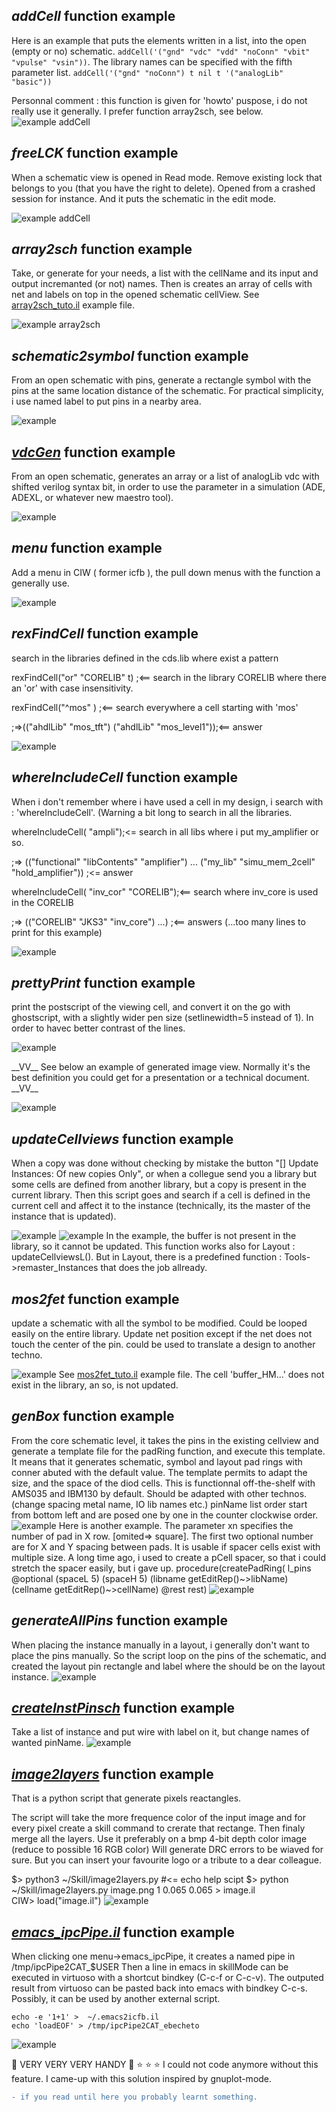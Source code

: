 



*addCell* function example
--------------------------
Here is an example that puts the elements written in a list, into the open (empty or no) schematic.
`addCell('("gnd" "vdc" "vdd" "noConn" "vbit" "vpulse" "vsin"))`.
The library names can be specified with the fifth parameter list.
`addCell('("gnd" "noConn") t nil t '("analogLib"  "basic"))`

Personnal comment : this function is given for 'howto' puspose, i do not really use it generally. I prefer function array2sch, see below.
![example addCell](./pic/addCell.png)


*freeLCK* function example
--------------------------
When a schematic view is opened in Read mode.
Remove existing lock that belongs to you (that you have the right to delete). Opened from a crashed session for instance. And it puts the schematic in the edit mode.

![example addCell](./pic/freeLCK.png)


*array2sch* function example
--------------------------
Take, or generate for your needs, a list with the cellName and its input and output incremanted (or not) names. Then is creates an array of cells with net and labels on top in the opened schematic cellView. 
See [array2sch_tuto.il](./pic/array2sch_tuto.il) example file.


![example array2sch](./pic/array2sch.png)



*schematic2symbol* function example
--------------------------
From an open schematic with pins, generate a rectangle symbol with the pins at the same location distance of the schematic.
For practical simplicity, i use named label to put pins in a nearby area.

![example](./pic/schematic2symbol.png)


*[vdcGen](../vdcGen.il)* function example
--------------------------
From an open schematic, generates an array or a list of analogLib vdc with shifted verilog syntax bit, in order to use the parameter in a simulation (ADE, ADEXL, or whatever new maestro tool).

![example](./pic/vdcGen.png)


*menu* function example
--------------------------
Add a menu in CIW ( former icfb ), the pull down menus with the function a generally use.

![example](./pic/menu.png)


*rexFindCell* function example
--------------------------
search in the libraries defined in the cds.lib where exist a pattern

rexFindCell("or" "CORELIB" t)	;<== search in the library CORELIB where there an 'or' with case insensitivity.

rexFindCell("^mos" )	   	;<== search everywhere a cell starting with 'mos'

;=>(("ahdlLib" "mos_tft") 
    ("ahdlLib" "mos_level1"));<== answer

![example](./pic/rexFindCell.png)


*whereIncludeCell* function example
--------------------------
When i don't remember where i have used a cell in my design, i search with : 'whereIncludeCell'. (Warning a bit long to search in all the libraries. 

whereIncludeCell( "ampli");<= search in all libs where i put my_amplifier or so.

;=> (("functional" "libContents" "amplifier") ...
 ("my_lib" "simu_mem_2cell" "hold_amplifier")) ;<= answer

whereIncludeCell( "inv_cor" "CORELIB");<== search where inv_core is used in the CORELIB

;=> (("CORELIB" "JKS3" "inv_core") ...) ;<== answers (...too many lines to print for this example)

![example](./pic/whereIncludeCell.png)


*prettyPrint* function example
--------------------------
print the postscript of the viewing cell, and convert it on the go with ghostscript, with a slightly wider pen size (setlinewidth=5 instead of 1). In order to havec better contrast of the lines.

![example](./pic/prettyPrint.png)

\_\_VV\_\_ See below an example of generated image view. Normally it's the best definition you could get for a presentation or a technical document. \_\_VV\_\_

![example](./pic/my_lib-my-cell-schematic_0.png)


*updateCellviews* function example
--------------------------

When a copy was done without checking by mistake the button "[] Update Instances: Of new copies Only", or when a collegue send you a library but some cells are defined from another library, but a copy is present in the current library. Then this script goes and search if a cell is defined in the current cell and affect it to the instance (technically, its the master of the instance that is updated).


![example](./pic/updateCellviews.png)
![example](./pic/updateCellviews_after.png)
In the example, the buffer is not present in the library, so it cannot be updated. This function works also for Layout : updateCellviewsL(). But in Layout, there is a predefined function : Tools->remaster_Instances that does the job allready.





*mos2fet* function example
--------------------------
update a schematic with all the symbol to be modified. Could be looped easily on the entire library. Update net position except if the net does not touch the center of the pin.
could be used to translate a design to another techno.

![example](./pic/mos2fet.png)
See [mos2fet_tuto.il](./pic/mos2fet_tuto.il) example file.
The cell 'buffer_HM...' does not exist in the library, an so, is not updated.


*genBox* function example
--------------------------
From the core schematic level, it takes the pins in the existing cellview and generate a template file for the padRing function, and execute this template. It means that it generates schematic, symbol and layout pad rings with conner abuted with the default value. The template permits to adapt the size, and the space of the diod cells. This is functionnal off-the-shelf with AMS035 and IBM130 by default. Should be adapted with other technos. (change spacing metal name, IO lib names etc.) 
pinName list order start from bottom left and are posed one by one in the counter clockwise order.
![example](./pic/genBox.png)
Here is another example. The parameter xn specifies the number of pad in X row. [omited=> square]. The first two optional number are for X and Y spacing between pads. It is usable if spacer cells exist with multiple size. A long time ago, i used to create a pCell spacer, so that i could stretch the spacer easily, but i gave up.
procedure(createPadRing( l_pins @optional (spaceL 5) (spaceH 5) (libname getEditRep()\~>libName) (cellname getEditRep()\~>cellName)  @rest rest)
![example](./pic/genBox2.png)


*generateAllPins* function example
--------------------------
When placing the instance manually in a layout, i generally don't want to place the pins manually. So the script loop on the pins of the schematic, and created the layout pin rectangle and label where the should be on the layout instance.
![example](./pic/generateAllPins.png)

*[createInstPinsch](../createInstPinsch.il)* function example
--------------------------
Take a list of instance and put wire with label on it, but change names of wanted pinName.
![example](./pic/createInstPinsch.png)

*[image2layers](../image2layers.py)* function example
--------------------------
That is a python script that generate pixels reactangles.

The script will take the more frequence color of the input image and for every pixel create a skill command to crerate that rectange. Then finaly merge all the layers.
Use it preferably on a bmp 4-bit depth color image (reduce to possible 16 RGB color)
Will generate DRC errors to be wiaved for sure. But you can insert your favourite logo or a tribute to a dear colleague.

\$> python3 ~/Skill/image2layers.py  #<= echo help scipt
\$> python ~/Skill/image2layers.py image.png 1 0.065 0.065 > image.il  
CIW> load("image.il")
![example](./pic/image2layer.png)


*[emacs_ipcPipe.il](../emacs_ipcPipe.il)* function example
-----------------------------------
When clicking one menu->emacs_ipcPipe, it creates a named pipe in /tmp/ipcPipe2CAT_$USER
Then a line in emacs in skillMode can be executed in virtuoso with a shortcut bindkey (C-c-f or C-c-v). The outputed result from virtuoso can be pasted back into emacs with bindkey C-c-s.
Possibly, it can be used by another external script. 
```
echo -e '1+1' >  ~/.emacs2icfb.il
echo 'loadEOF' > /tmp/ipcPipe2CAT_ebecheto 
```

![example](./pic/emacs2virtuoso_insert_result.gif)

&#x1F34E;
VERY VERY VERY HANDY
&#x1F34E;
:star: :star: :star: 
I could not code anymore without this feature. I came-up with this solution inspired by gnuplot-mode.

```diff
- if you read until here you probably learnt something.
```